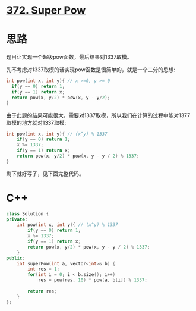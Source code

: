 # [372. Super Pow](https://leetcode.com/problems/super-pow/)

# 思路
题目让实现一个超级pow函数，最后结果对1337取模。

先不考虑对1337取模的话实现pow函数是很简单的，就是一个二分的思想:

``` C++
int pow(int x, int y){ // x >=0, y >= 0
  if(y == 0) return 1;
  if(y == 1) return x;
  return pow(x, y/2) * pow(x, y - y/2);
}

```

由于此题的结果可能很大，需要对1337取模，所以我们在计算的过程中能对1377取模的地方就对1337取模:
``` C++
int pow(int x, int y){ // (x^y) % 1337
    if(y == 0) return 1;
    x %= 1337;
    if(y == 1) return x;
    return pow(x, y/2) * pow(x, y - y / 2) % 1337;
}
```

剩下就好写了，见下面完整代码。

# C++
``` C++
class Solution {
private:
    int pow(int x, int y){ // (x^y) % 1337
        if(y == 0) return 1;
        x %= 1337;
        if(y == 1) return x;
        return pow(x, y/2) * pow(x, y - y / 2) % 1337;
    }
public:
    int superPow(int a, vector<int>& b) {
        int res = 1;
        for(int i = 0; i < b.size(); i++)
            res = pow(res, 10) * pow(a, b[i]) % 1337;
        
        return res;
    }
};
```
